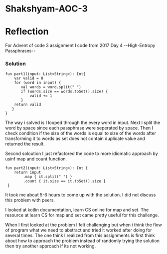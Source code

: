 # Shakshyam-AOC-3

# Reflection
For Advent of code 3 assignment I code from 2017 Day 4 --High-Entropy Passphrases--

### Solution
~~~
fun part1(input: List<String>): Int{
    var valid = 0
    for (word in input) {
       val words = word.split(" ")
       if (words.size == words.toSet().size) { 
           valid += 1
       }
    return valid
   }
}   
~~~

The way i solved is I looped through the every word in input. Next I split the word by space since each passphrase were seperated by space. Then I check condition if the size of the words is equal to size of the words after transforming it to words as set does not contain duplicate value and returned the result. 

Second soloution I just refactored the code to more idiomatic approach by usinf map and count function.
~~~
fun part2(input: List<String>): Int {
    return input
        .map { it.split(" ") }
        .count { it.size == it.toSet().size }
 }
~~~ 
 It took me about 5-6 hours to come up with the solution. I did not discuss this problem with peers.
 
 I looked at kotlin documentation, learn CS online for map and set. The resource at learn CS for map and set came pretty useful for this challenge.
 
 When I first looked at the problem I felt challenging but when i think the flow of program what we need to abstract and tried it worked after doing for several times. The one think I realized from this assignments is first think about how to approach the problem instead of randomly trying the solution then try another approach if its not working.

